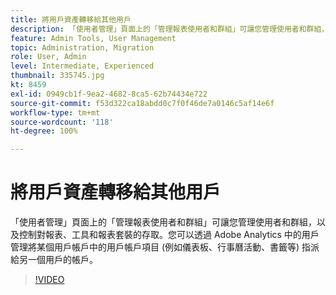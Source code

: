 ```yaml
---
title: 將用戶資產轉移給其他用戶
description: 「使用者管理」頁面上的「管理報表使用者和群組」可讓您管理使用者和群組，以及控制對報表、工具和報表套裝的存取。您可以透過 Adobe Analytics 中的用戶管理將某個用戶帳戶中的用戶帳戶項目 (例如儀表板、行事曆活動、書籤等) 指派給另一個用戶的帳戶。
feature: Admin Tools, User Management
topic: Administration, Migration
role: User, Admin
level: Intermediate, Experienced
thumbnail: 335745.jpg
kt: 8459
exl-id: 0949cb1f-9ea2-4682-8ca5-62b74434e722
source-git-commit: f53d322ca18abdd0c7f0f46de7a0146c5af14e6f
workflow-type: tm+mt
source-wordcount: '118'
ht-degree: 100%

---
```


# 將用戶資產轉移給其他用戶

「使用者管理」頁面上的「管理報表使用者和群組」可讓您管理使用者和群組，以及控制對報表、工具和報表套裝的存取。您可以透過 Adobe Analytics 中的用戶管理將某個用戶帳戶中的用戶帳戶項目 (例如儀表板、行事曆活動、書籤等) 指派給另一個用戶的帳戶。


>[!VIDEO](https://video.tv.adobe.com/v/335745/?quality=12&learn=on)
